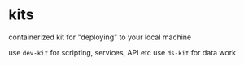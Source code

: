 # kits

containerized kit for "deploying" to your local machine

use `dev-kit` for scripting, services, API etc
use `ds-kit` for data work
